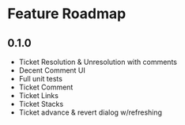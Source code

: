 # Feature Roadmap

## 0.1.0
 * Ticket Resolution & Unresolution with comments
 * Decent Comment UI
 * Full unit tests
  * Ticket Comment
  * Ticket Links
  * Ticket Stacks
 * Ticket advance & revert dialog w/refreshing

